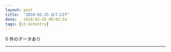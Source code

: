 ```yaml
---
layout: post
title:  "2018-02-25 はてぶIT"
date:   2018-02-25 00:02:54
tags: [it-hotentry]
---
```

0 件のデータあり

<hr>
